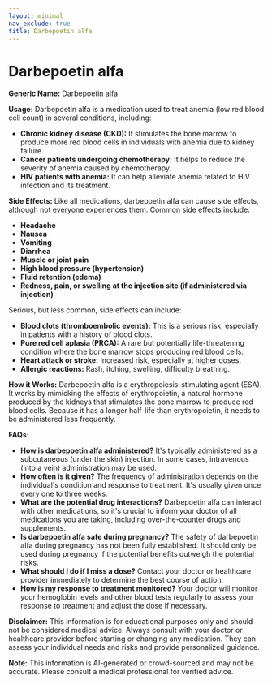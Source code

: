 ```yaml
---
layout: minimal
nav_exclude: true
title: Darbepoetin alfa
---
```


# Darbepoetin alfa

**Generic Name:** Darbepoetin alfa

**Usage:** Darbepoetin alfa is a medication used to treat anemia (low red blood cell count) in several conditions, including:

* **Chronic kidney disease (CKD):**  It stimulates the bone marrow to produce more red blood cells in individuals with anemia due to kidney failure.
* **Cancer patients undergoing chemotherapy:** It helps to reduce the severity of anemia caused by chemotherapy.
* **HIV patients with anemia:** It can help alleviate anemia related to HIV infection and its treatment.


**Side Effects:**  Like all medications, darbepoetin alfa can cause side effects, although not everyone experiences them.  Common side effects include:

* **Headache**
* **Nausea**
* **Vomiting**
* **Diarrhea**
* **Muscle or joint pain**
* **High blood pressure (hypertension)**
* **Fluid retention (edema)**
* **Redness, pain, or swelling at the injection site (if administered via injection)**

Serious, but less common, side effects can include:

* **Blood clots (thromboembolic events):** This is a serious risk, especially in patients with a history of blood clots.
* **Pure red cell aplasia (PRCA):** A rare but potentially life-threatening condition where the bone marrow stops producing red blood cells.
* **Heart attack or stroke:**  Increased risk, especially at higher doses.
* **Allergic reactions:**  Rash, itching, swelling, difficulty breathing.

**How it Works:** Darbepoetin alfa is a erythropoiesis-stimulating agent (ESA). It works by mimicking the effects of erythropoietin, a natural hormone produced by the kidneys that stimulates the bone marrow to produce red blood cells.  Because it has a longer half-life than erythropoietin, it needs to be administered less frequently.


**FAQs:**

* **How is darbepoetin alfa administered?** It's typically administered as a subcutaneous (under the skin) injection.  In some cases, intravenous (into a vein) administration may be used.
* **How often is it given?** The frequency of administration depends on the individual's condition and response to treatment. It's usually given once every one to three weeks.
* **What are the potential drug interactions?**  Darbepoetin alfa can interact with other medications, so it's crucial to inform your doctor of all medications you are taking, including over-the-counter drugs and supplements.
* **Is darbepoetin alfa safe during pregnancy?**  The safety of darbepoetin alfa during pregnancy has not been fully established.  It should only be used during pregnancy if the potential benefits outweigh the potential risks.
* **What should I do if I miss a dose?**  Contact your doctor or healthcare provider immediately to determine the best course of action.
* **How is my response to treatment monitored?** Your doctor will monitor your hemoglobin levels and other blood tests regularly to assess your response to treatment and adjust the dose if necessary.


**Disclaimer:** This information is for educational purposes only and should not be considered medical advice.  Always consult with your doctor or healthcare provider before starting or changing any medication.  They can assess your individual needs and risks and provide personalized guidance.


**Note:** This information is AI-generated or crowd-sourced and may not be accurate. Please consult a medical professional for verified advice.